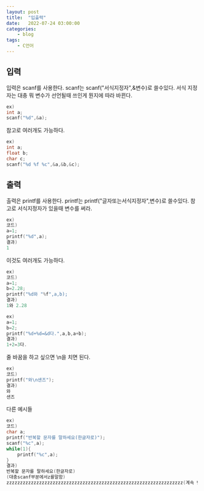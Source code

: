 ```yaml
---
layout: post
title:	"입출력"
date:	2022-07-24 03:00:00
categories:
    - blog
tags:
    - C언어
---
```


<h2>입력</h2>
입력은 scanf를 사용한다.  
scanf는 scanf("서식지정자",&변수)로 쓸수있다.  
서식 지정자는 대충 뭐 변수가 선언될때 쓰인게 뭔지에 따라 바뀐다.

```c
ex)
int a;
scanf("%d",&a);
```

참고로 여러개도 가능하다.

```c
ex)
int a;
float b;
char c;
scanf("%d %f %c",&a,&b,&c);
```

<h2>출력</h2>
출력은 printf를 사용한다.  
printf는 printf("글자또는서식지정자",변수)로 쓸수있다.  
참고로 서식지정자가 있을때 변수를 써라.

```c
ex)
코드)
a=1;
printf("%d",a);
결과)
1
```

이것도 여러개도 가능하다.

```c
ex)
코드)
a=1;
b=2.28;
printf("%d와 "%f",a,b);
결과)
1와 2.28

ex)
a=1;
b=2;
printf("%d+%d=&d다.",a,b,a+b);
결과)
1+2=3다.
```

줄 바꿈을 하고 싶으면 \n을 치면 된다.

```c
ex)
코드)
printf("와\n샌즈");
결과)
와
샌즈
```



다른 예시들
```c
ex)
코드)
char a;
printf("반복할 문자를 말하세요(한글자로)");
scanf("%c",a);
while(1){
    printf("%c",a);
}
결과)
반복할 문자를 말하세요(한글자로)
(대충scanf부분에서z를말함)
zzzzzzzzzzzzzzzzzzzzzzzzzzzzzzzzzzzzzzzzzzzzzzzzzzzzzzzzzzzzzzzzz(계속 반복됩니다)
```